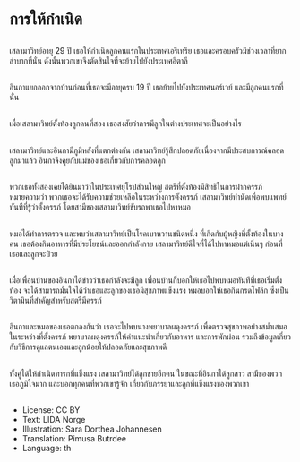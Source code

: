 # การให้กำเนิด

##
เสลามาวิทย์อายุ 29 ปี เธอให้กำเนิดลูกคนแรกในประเทศเอริเทรีย เธอและครอบครัวมีช่วงเวลาที่ยากลำบากที่นั่น ดังนั้นพวกเขาจึงตัดสินใจที่จะย้ายไปยังประเทศอิตาลี

##
อินกาแยกออกจากบ้านก่อนที่เธอจะมีอายุครบ 19 ปี เธอย้ายไปยังประเทศนอร์เวย์ และมีลูกคนแรกที่นั่น

##
เมื่อเสลามาวิทย์ตั้งท้องลูกคนที่สอง เธอสงสัยว่าการมีลูกในต่างประเทศจะเป็นอย่างไร

##
เสลามาวิทย์และอินกามีภูมิหลังที่แตกต่างกัน เสลามาวิทย์รู้สึกปลอดภัยเนื่องจากมีประสบการณ์คลอดลูกมาแล้ว อินกาจึงคุยกับแม่ของเธอเกี่ยวกับการคลอดลูก

##
พวกเธอทั้งสองเคยได้ยินมาว่าในประเทศยุโรปส่วนใหญ่ สตรีที่ตั้งท้องมีสิทธิในการฝากครรภ์ หมายความว่า พวกเธอจะได้รับความช่วยเหลือในระหว่างการตั้งครรภ์ เสลามาวิทย์ทำนัดเพื่อพบแพทย์ทันทีที่รู้ว่าตั้งครรภ์ โดยสามีของเสลามาวิทย์ขับรถพาเธอไปหาหมอ

##
หมอได้ทำการตรวจ และพบว่าเสลามาวิทย์เป็นโรคเบาหวานชนิดหนึ่ง ที่เกิดกับผู้หญิงที่ตั้งท้องในบางคน เธอต้องกินอาหารที่มีประโยชน์และออกกำลังกาย เสลามาวิทย์ดีใจที่ได้ไปหาหมอแต่เนิ่นๆ ก่อนที่เธอและลูกจะป่วย

##
เมื่อเพื่อนบ้านของอินกาได้ข่าวว่าเธอกำลังจะมีลูก เพื่อนบ้านก็บอกให้เธอไปพบหมอทันทีที่เธอเริ่มตั้งท้อง จะได้สามารถมั่นใจได้ว่าเธอและลูกของเธอมีสุขภาพแข็งแรง หมอบอกให้เธอกินกรดโฟลิก ซึ่งเป็นวิตามินที่สำคัญสำหรับสตรีมีครรภ์

##
อินกาและหมอของเธอตกลงกันว่า เธอจะไปพบนางพยาบาลผดุงครรภ์ เพื่อตรวจสุขภาพอย่างสม่ำเสมอในระหว่างที่ตั้งครรภ์ พยาบาลผดุงครรภ์ให้คำแนะนำเกี่ยวกับอาหาร และการพักผ่อน รวมถึงข้อมูลเกี่ยวกับวิธีการดูแลตนเองและลูกน้อยให้ปลอดภัยและสุขภาพดี

##
ทั้งคู่ได้ให้กำเนิดทารกที่แข็งแรง เสลามาวิทย์ได้ลูกชายอีกคน ในขณะที่อินกาได้ลูกสาว สามีของพวกเธอภูมิใจมาก และบอกทุกคนที่พวกเขารู้จัก เกี่ยวกับภรรยาและลูกที่แข็งแรงของพวกเขา

##
* License: CC BY
* Text: LIDA Norge
* Illustration: Sara Dorthea Johannesen
* Translation: Pimusa Butrdee
* Language: th
